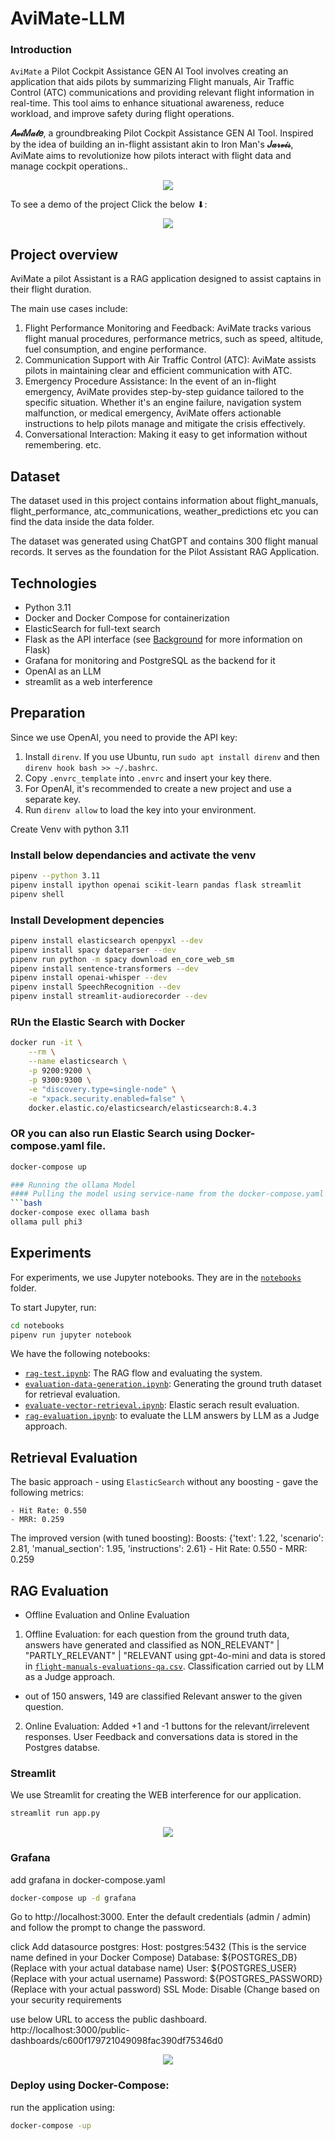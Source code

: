 # AviMate-LLM

### Introduction

```AviMate``` a Pilot Cockpit Assistance GEN AI Tool involves creating an application that aids pilots by summarizing Flight manuals, Air Traffic Control (ATC) communications and providing relevant flight information in real-time. This tool aims to enhance situational awareness, reduce workload, and improve safety during flight operations. 

**𝐴𝓋𝒾𝑀𝒶𝓉𝑒**, a groundbreaking Pilot Cockpit Assistance GEN AI Tool. Inspired by the idea of building an in-flight assistant akin to Iron Man's **𝐽𝒶𝓇𝓋𝒾𝓈**, AviMate aims to revolutionize how pilots interact with flight data and manage cockpit operations..


<p align="center">
  <img src="images/main.png">
</p>


To see a demo of the project Click the below ⬇:
<p align="center">
  <a href="https://www.youtube.com/watch?v=-1crEgOXYQ0&ab_channel=AkshayNimbalkar">
    <img src="images/live demo.png">
  </a>
</p>


## Project overview

AviMate a pilot Assistant is a RAG application designed to assist
captains in their flight duration.

The main use cases include:

1.  Flight Performance Monitoring and Feedback: AviMate tracks various flight manual procedures, performance metrics, such as speed, altitude, fuel consumption, and engine performance. 
2.  Communication Support with Air Traffic Control (ATC):  AviMate assists pilots in maintaining clear and efficient communication with ATC.
3. Emergency Procedure Assistance:  In the event of an in-flight emergency, AviMate provides step-by-step guidance tailored to the specific situation. Whether it's an engine failure, navigation system malfunction, or medical emergency, AviMate offers actionable instructions to help pilots manage and mitigate the crisis effectively.
4. Conversational Interaction: Making it easy to get information without remembering.
etc.

## Dataset

The dataset used in this project contains information about
flight_manuals, flight_performance, atc_communications, weather_predictions etc
you can find the data inside the data folder.

The dataset was generated using ChatGPT and contains 300 flight manual records. It serves as the foundation for the Pilot Assistant RAG Application.


## Technologies

- Python 3.11
- Docker and Docker Compose for containerization
- ElasticSearch for full-text search
- Flask as the API interface (see [Background](#background) for more information on Flask)
- Grafana for monitoring and PostgreSQL as the backend for it
- OpenAI as an LLM
- streamlit as a web interference

## Preparation

Since we use OpenAI, you need to provide the API key:

1. Install `direnv`. If you use Ubuntu, run `sudo apt install direnv` and then `direnv hook bash >> ~/.bashrc`.
2. Copy `.envrc_template` into `.envrc` and insert your key there.
3. For OpenAI, it's recommended to create a new project and use a separate key.
4. Run `direnv allow` to load the key into your environment.


Create Venv with python 3.11

### Install below dependancies and activate the venv
```bash
pipenv --python 3.11
pipenv install ipython openai scikit-learn pandas flask streamlit
pipenv shell
```

### Install Development depencies
```bash
pipenv install elasticsearch openpyxl --dev
pipenv install spacy dateparser --dev
pipenv run python -m spacy download en_core_web_sm
pipenv install sentence-transformers --dev
pipenv install openai-whisper --dev
pipenv install SpeechRecognition --dev
pipenv install streamlit-audiorecorder --dev
```

### RUn the Elastic Search with Docker
```bash
docker run -it \
    --rm \
    --name elasticsearch \
    -p 9200:9200 \
    -p 9300:9300 \
    -e "discovery.type=single-node" \
    -e "xpack.security.enabled=false" \
    docker.elastic.co/elasticsearch/elasticsearch:8.4.3
```
### OR you can also run Elastic Search using Docker-compose.yaml file.
```bash
docker-compose up

### Running the ollama Model
#### Pulling the model using service-name from the docker-compose.yaml file
```bash
docker-compose exec ollama bash
ollama pull phi3
```



## Experiments

For experiments, we use Jupyter notebooks.
They are in the [`notebooks`](notebooks/) folder.

To start Jupyter, run:

```bash
cd notebooks
pipenv run jupyter notebook
```

We have the following notebooks:

- [`rag-test.ipynb`](notebooks/rag-test.ipynb): The RAG flow and evaluating the system.
- [`evaluation-data-generation.ipynb`](notebooks/evaluation-data-generation.ipynb): Generating the ground truth dataset for retrieval evaluation.
- [`evaluate-vector-retrieval.ipynb`](notebooks/evaluate-vector-retrieval.ipynb): Elastic serach result evaluation.
- [`rag-evaluation.ipynb`](notebooks/rag-evaluatation.ipynb): to evaluate the LLM answers by LLM as a Judge approach.



## Retrieval Evaluation

The basic approach - using `ElasticSearch` without any boosting - gave the following metrics:

    - Hit Rate: 0.550
    - MRR: 0.259

The improved version (with tuned boosting): Boosts: {'text': 1.22, 'scenario': 2.81, 'manual_section': 1.95, 'instructions': 2.61}
    - Hit Rate: 0.550
    - MRR: 0.259


## RAG Evaluation
* Offline Evaluation and Online Evaluation

1. Offline Evaluation: for each question from the ground truth data, answers have generated and classified as NON_RELEVANT" | "PARTLY_RELEVANT" | "RELEVANT using gpt-4o-mini and data is stored in [`flight-manuals-evaluations-qa.csv`](data/flight-manuals-evaluations-qa.csv). Classification carried out by LLM as a Judge approach.
 - out of 150 answers, 149 are classified Relevant answer to the given question.

2. Online Evaluation: Added +1 and -1 buttons for the relevant/irrelevent responses. User Feedback and conversations data is stored in the Postgres databse.


### Streamlit

We use Streamlit for creating the WEB interference for our application. 
```bash
streamlit run app.py
```
<p align="center">
  <img src="images/5.png">
</p>


### Grafana
add grafana in docker-compose.yaml
```bash
docker-compose up -d grafana
```
Go to http://localhost:3000.
Enter the default credentials (admin / admin) and follow the prompt to change the password.

click Add datasource postgres:
Host: postgres:5432 (This is the service name defined in your Docker Compose)
Database: ${POSTGRES_DB} (Replace with your actual database name)
User: ${POSTGRES_USER} (Replace with your actual username)
Password: ${POSTGRES_PASSWORD} (Replace with your actual password)
SSL Mode: Disable (Change based on your security requirements

use below URL to access the public dashboard.
http://localhost:3000/public-dashboards/c600f179721049098fac390df75346d0

<p align="center">
  <img src="images/grafana-dash.png">
</p>


### Deploy using Docker-Compose:
 run the application using:
 ```bash
docker-compose -up
 ```


